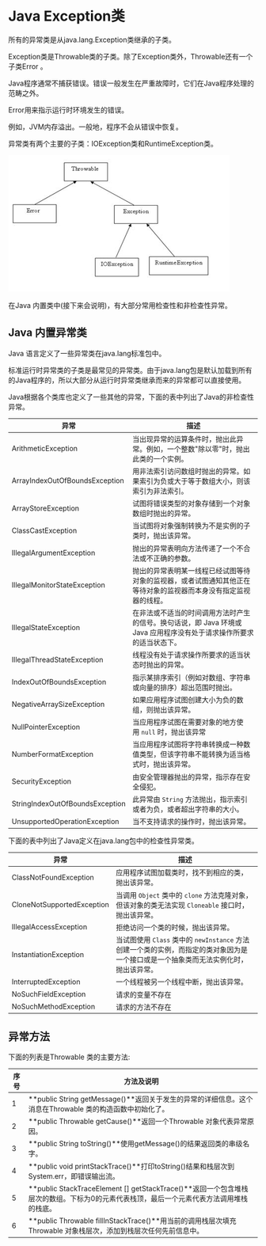 # Java Exception类



所有的异常类是从java.lang.Exception类继承的子类。

Exception类是Throwable类的子类。除了Exception类外，Throwable还有一个子类Error 。

Java程序通常不捕获错误。错误一般发生在严重故障时，它们在Java程序处理的范畴之外。

Error用来指示运行时环境发生的错误。

例如，JVM内存溢出。一般地，程序不会从错误中恢复。

异常类有两个主要的子类：IOException类和RuntimeException类。

![](img/exception.jpg)



在Java 内置类中(接下来会说明)，有大部分常用检查性和非检查性异常。

## Java 内置异常类

Java 语言定义了一些异常类在java.lang标准包中。

标准运行时异常类的子类是最常见的异常类。由于java.lang包是默认加载到所有的Java程序的，所以大部分从运行时异常类继承而来的异常都可以直接使用。

Java根据各个类库也定义了一些其他的异常，下面的表中列出了Java的非检查性异常。

| **异常**                          | **描述**                                   |
| ------------------------------- | ---------------------------------------- |
| ArithmeticException             | 当出现异常的运算条件时，抛出此异常。例如，一个整数"除以零"时，抛出此类的一个实例。 |
| ArrayIndexOutOfBoundsException  | 用非法索引访问数组时抛出的异常。如果索引为负或大于等于数组大小，则该索引为非法索引。 |
| ArrayStoreException             | 试图将错误类型的对象存储到一个对象数组时抛出的异常。               |
| ClassCastException              | 当试图将对象强制转换为不是实例的子类时，抛出该异常。               |
| IllegalArgumentException        | 抛出的异常表明向方法传递了一个不合法或不正确的参数。               |
| IllegalMonitorStateException    | 抛出的异常表明某一线程已经试图等待对象的监视器，或者试图通知其他正在等待对象的监视器而本身没有指定监视器的线程。 |
| IllegalStateException           | 在非法或不适当的时间调用方法时产生的信号。换句话说，即 Java 环境或 Java 应用程序没有处于请求操作所要求的适当状态下。 |
| IllegalThreadStateException     | 线程没有处于请求操作所要求的适当状态时抛出的异常。                |
| IndexOutOfBoundsException       | 指示某排序索引（例如对数组、字符串或向量的排序）超出范围时抛出。         |
| NegativeArraySizeException      | 如果应用程序试图创建大小为负的数组，则抛出该异常。                |
| NullPointerException            | 当应用程序试图在需要对象的地方使用 `null` 时，抛出该异常         |
| NumberFormatException           | 当应用程序试图将字符串转换成一种数值类型，但该字符串不能转换为适当格式时，抛出该异常。 |
| SecurityException               | 由安全管理器抛出的异常，指示存在安全侵犯。                    |
| StringIndexOutOfBoundsException | 此异常由 `String` 方法抛出，指示索引或者为负，或者超出字符串的大小。  |
| UnsupportedOperationException   | 当不支持请求的操作时，抛出该异常。                        |

下面的表中列出了Java定义在java.lang包中的检查性异常类。

| **异常**                     | **描述**                                   |
| -------------------------- | ---------------------------------------- |
| ClassNotFoundException     | 应用程序试图加载类时，找不到相应的类，抛出该异常。                |
| CloneNotSupportedException | 当调用 `Object` 类中的 `clone` 方法克隆对象，但该对象的类无法实现 `Cloneable` 接口时，抛出该异常。 |
| IllegalAccessException     | 拒绝访问一个类的时候，抛出该异常。                        |
| InstantiationException     | 当试图使用 `Class` 类中的 `newInstance` 方法创建一个类的实例，而指定的类对象因为是一个接口或是一个抽象类而无法实例化时，抛出该异常。 |
| InterruptedException       | 一个线程被另一个线程中断，抛出该异常。                      |
| NoSuchFieldException       | 请求的变量不存在                                 |
| NoSuchMethodException      | 请求的方法不存在                                 |

## 异常方法

下面的列表是Throwable 类的主要方法:

| **序号** | **方法及说明**                                |
| ------ | ---------------------------------------- |
| 1      | **public String getMessage()**返回关于发生的异常的详细信息。这个消息在Throwable 类的构造函数中初始化了。 |
| 2      | **public Throwable getCause()**返回一个Throwable 对象代表异常原因。 |
| 3      | **public String toString()**使用getMessage()的结果返回类的串级名字。 |
| 4      | **public void printStackTrace()**打印toString()结果和栈层次到System.err，即错误输出流。 |
| 5      | **public StackTraceElement [] getStackTrace()**返回一个包含堆栈层次的数组。下标为0的元素代表栈顶，最后一个元素代表方法调用堆栈的栈底。 |
| 6      | **public Throwable fillInStackTrace()**用当前的调用栈层次填充Throwable 对象栈层次，添加到栈层次任何先前信息中。 |